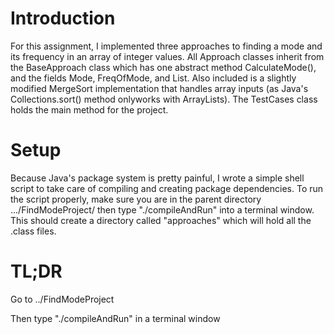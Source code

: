 # Introduction

For this assignment, I implemented three approaches to finding a mode and its frequency in an array of integer values. All Approach classes inherit from the BaseApproach class which has one abstract method CalculateMode(), and the fields Mode, FreqOfMode, and List. Also included is a slightly modified MergeSort implementation that handles array inputs (as Java's Collections.sort() method onlyworks with ArrayLists). The TestCases class holds the main method for the project.

# Setup

Because Java's package system is pretty painful, I wrote a simple shell script to take care of compiling and creating package dependencies. To run the script properly, make sure you are in the parent directory .../FindModeProject/ then type "./compileAndRun" into a terminal window. This should create a directory called "approaches" which will hold all the .class files. 

# TL;DR

Go to ../FindModeProject

Then type "./compileAndRun" in a terminal window
